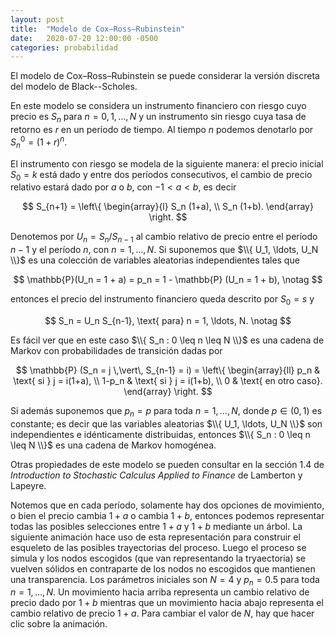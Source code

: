 ```yaml
---
layout: post
title:  "Modelo de Cox–Ross–Rubinstein"
date:   2020-07-20 12:00:00 -0500
categories: probabilidad
---
```


El modelo de Cox–Ross–Rubinstein se puede considerar la versión discreta del modelo de Black--Scholes.

En este modelo se considera un instrumento financiero con riesgo cuyo precio es $S_n$ para $n = 0, 1, \ldots, N$ y un instrumento sin riesgo cuya tasa de retorno es $r$ en un período de tiempo. Al tiempo $n$ podemos denotarlo por $S_n^0 = (1+r)^n$.

El instrumento con riesgo se modela de la siguiente manera: el precio inicial $S_0 = k$ está dado y entre dos períodos consecutivos, el cambio de precio relativo estará dado por $a$ o $b$, con $-1 < a < b$, es decir

$$
S_{n+1} = \left\{ \begin{array}{l} S_n (1+a), \\ S_n (1+b). \end{array}  \right.
$$

Denotemos por $U_n = S_n / S_{n-1}$ al cambio relativo de precio entre el período $n-1$ y el período $n$, con $n = 1, \ldots, N$. Si suponemos que $\\{ U_1, \ldots, U_N \\}$ es una colección de variables aleatorias independientes tales que

$$
\mathbb{P}(U_n = 1 + a) = p_n = 1 - \mathbb{P} (U_n = 1 + b), \notag
$$

entonces el precio del instrumento financiero queda descrito por $S_0 = s$ y

$$
S_n = U_n S_{n-1}, \text{ para} n = 1, \ldots, N. \notag
$$

Es fácil ver que en este caso $\\{ S_n : 0 \leq n \leq N \\}$ es una cadena de Markov con probabilidades de transición dadas por

$$
\mathbb{P} (S_n = j \,\vert\, S_{n-1} = i) = \left\{ \begin{array}{ll} p_n & \text{ si } j = i(1+a), \\ 1-p_n & \text{ si } j = i(1+b), \\ 0 & \text{ en otro caso}. \end{array} \right.
$$

Si además suponemos que $p_n = p$ para toda $n = 1, \ldots, N$, donde $p \in (0,1)$ es constante; es decir que las variables aleatorias $\\{ U_1, \ldots, U_N \\}$ son independientes e idénticamente distribuidas, entonces $\\{ S_n : 0 \leq n \leq N \\}$ es una cadena de Markov homogénea.

Otras propiedades de este modelo se pueden consultar en la sección 1.4 de _Introduction to Stochastic Calculus Applied to Finance_ de Lamberton y Lapeyre.

Notemos que en cada período, solamente hay dos opciones de movimiento, o bien el precio cambia $1+a$ o cambia $1+b$, entonces podemos representar todas las posibles selecciones entre $1+a$ y $1+b$ mediante un árbol. La siguiente animación hace uso de esta representación para construir el esqueleto de las posibles trayectorias del proceso. Luego el proceso se simula y los nodos escogidos (que van representando la tryaectoria) se vuelven sólidos en contraparte de los nodos no escogidos que mantienen una transparencia. Los parámetros iniciales son $N = 4$ y $p_n = 0.5$ para toda $n = 1, \ldots, N$. Un movimiento hacia arriba representa un cambio relativo de precio dado por $1+b$ mientras que un movimiento hacia abajo representa el cambio relativo de precio $1+a$. Para cambiar el valor de $N$, hay que hacer clic sobre la animación.

<canvas data-src="/sketches/crr/crr.pde"></canvas>
